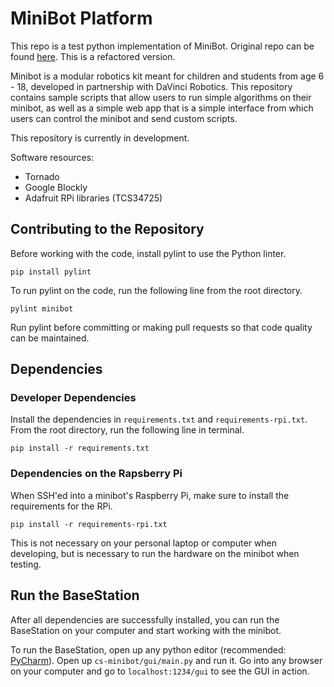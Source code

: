 # MiniBot Platform

This repo is a test python implementation of MiniBot. Original repo can be found
[here](http://github.com/cornell-cup/cs-minibot-platform). This is a refactored
version.

Minibot is a modular robotics kit meant for children and students from age 6 - 18,
developed in partnership with DaVinci Robotics. This repository contains sample
scripts that allow users to run simple algorithms on their minibot, as well as
a simple web app that is a simple interface from which users can control the
minibot and send custom scripts.

This repository is currently in development.

Software resources:
 - Tornado
 - Google Blockly
 - Adafruit RPi libraries (TCS34725)

## Contributing to the Repository

Before working with the code, install pylint to use the Python linter.

```
pip install pylint
```

To run pylint on the code, run the following line from the root directory.

```
pylint minibot
```

Run pylint before committing or making pull requests so that code quality
can be maintained.

## Dependencies

### Developer Dependencies

Install the dependencies in `requirements.txt` and `requirements-rpi.txt`.
From the root directory, run the following line in terminal.

```
pip install -r requirements.txt
```

### Dependencies on the Rapsberry Pi

When SSH'ed into a minibot's Raspberry Pi, make sure to install the requirements for the RPi.

```
pip install -r requirements-rpi.txt
```

This is not necessary on your personal laptop or computer when developing, but is necessary
to run the hardware on the minibot when testing.

## Run the BaseStation

After all dependencies are successfully installed, you can run the BaseStation on your
computer and start working with the minibot.

To run the BaseStation, open up any python editor (recommended:
[PyCharm](https://www.jetbrains.com/pycharm/)). Open up `cs-minibot/gui/main.py` and
run it. Go into any browser on your computer and go to `localhost:1234/gui` to see
the GUI in action.
